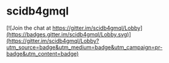 # scidb4gmql

[![Join the chat at https://gitter.im/scidb4gmql/Lobby](https://badges.gitter.im/scidb4gmql/Lobby.svg)](https://gitter.im/scidb4gmql/Lobby?utm_source=badge&utm_medium=badge&utm_campaign=pr-badge&utm_content=badge)